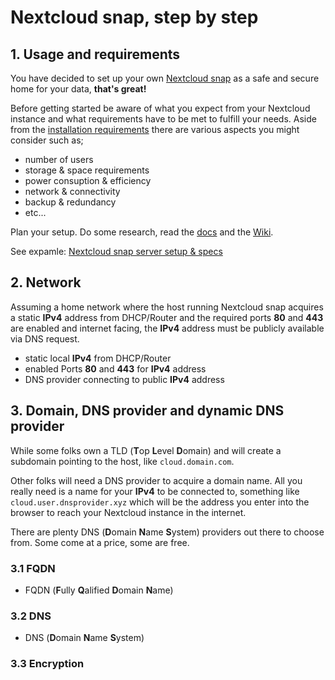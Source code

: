 # Nextcloud snap, step by step

## 1. Usage and requirements
You have decided to set up your own [Nextcloud snap](https://github.com/nextcloud-snap/nextcloud-snap) as a safe and secure home for your data, **that's great!**

Before getting started be aware of what you expect from your Nextcloud instance and what requirements have to be met to fulfill your needs. 
Aside from the [installation requirements](https://github.com/nextcloud-snap/nextcloud-snap/wiki/Installation-requirements) there are various aspects you might consider such as;
+ number of users
+ storage & space requirements
+ power consuption & efficiency
+ network & connectivity
+ backup & redundancy
+ etc...

Plan your setup. Do some research, read the [docs](https://github.com/nextcloud-snap/nextcloud-snap) and the [Wiki](https://github.com/nextcloud-snap/nextcloud-snap/wiki).

See expamle: [Nextcloud snap server setup & specs](https://github.com/scubamuc/scubamuc.github.io)

## 2. Network
Assuming a home network where the host running Nextcloud snap acquires a static **IPv4** address from DHCP/Router and the required ports **80** and **443** are enabled and internet facing, 
the **IPv4** address must be publicly available via DNS request. 

+ static local **IPv4** from DHCP/Router
+ enabled Ports **80** and **443** for **IPv4** address
+ DNS provider connecting to public **IPv4** address

## 3. Domain, DNS provider and dynamic DNS provider
While some folks own a TLD (**T**op **L**evel **D**omain) and will create a subdomain pointing to the host, like `cloud.domain.com`. 

Other folks will need a DNS provider to acquire a domain name. All you really need is a name for your **IPv4** to be connected to, something like `cloud.user.dnsprovider.xyz` 
which will be the address you enter into the browser to reach your Nextcloud instance in the internet. 

There are plenty DNS (**D**omain **N**ame **S**ystem) providers out there to choose from. Some come at a price, some are free.

### 3.1 FQDN
+ FQDN (**F**ully **Q**alified **D**omain **N**ame)
### 3.2 DNS
+ DNS (**D**omain **N**ame **S**ystem)
### 3.3 Encryption
